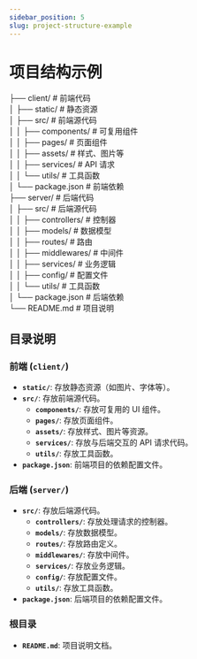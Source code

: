```yaml
---
sidebar_position: 5
slug: project-structure-example
---
```


# 项目结构示例

├── client/ # 前端代码  
│ ├── static/ # 静态资源  
│ ├── src/ # 前端源代码  
│ │ ├── components/ # 可复用组件  
│ │ ├── pages/ # 页面组件  
│ │ ├── assets/ # 样式、图片等  
│ │ ├── services/ # API 请求  
│ │ └── utils/ # 工具函数  
│ └── package.json # 前端依赖  
├── server/ # 后端代码  
│ ├── src/ # 后端源代码  
│ │ ├── controllers/ # 控制器  
│ │ ├── models/ # 数据模型  
│ │ ├── routes/ # 路由  
│ │ ├── middlewares/ # 中间件  
│ │ ├── services/ # 业务逻辑  
│ │ ├── config/ # 配置文件  
│ │ └── utils/ # 工具函数  
│ └── package.json # 后端依赖  
└── README.md # 项目说明

## 目录说明

### 前端 (`client/`)

- **`static/`**: 存放静态资源（如图片、字体等）。
- **`src/`**: 存放前端源代码。
  - **`components/`**: 存放可复用的 UI 组件。
  - **`pages/`**: 存放页面组件。
  - **`assets/`**: 存放样式、图片等资源。
  - **`services/`**: 存放与后端交互的 API 请求代码。
  - **`utils/`**: 存放工具函数。
- **`package.json`**: 前端项目的依赖配置文件。

### 后端 (`server/`)

- **`src/`**: 存放后端源代码。
  - **`controllers/`**: 存放处理请求的控制器。
  - **`models/`**: 存放数据模型。
  - **`routes/`**: 存放路由定义。
  - **`middlewares/`**: 存放中间件。
  - **`services/`**: 存放业务逻辑。
  - **`config/`**: 存放配置文件。
  - **`utils/`**: 存放工具函数。
- **`package.json`**: 后端项目的依赖配置文件。

### 根目录

- **`README.md`**: 项目说明文档。

